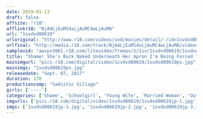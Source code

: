 ```yaml
---
date: 2019-01-13
draft: false
affsite: "r18"
afflinkr18: "NjA4LjEuMS4xLjAuMC4wLjAuMA"
url: "1svdvd00619"
urloriginal: "http://www.r18.com/videos/vod/movies/detail/-/id=1svdvd00619"
urlfinal: "http://media.r18.com/track/NjA4LjEuMS4xLjAuMC4wLjAuMA/videos/vod/movies/detail/-/id=1svdvd00619"
samplevid: "awspv3001.r18.com/litevideo/freepv/1/1sv/1svdvd00619/1svdvd00619_dmb_w.mp4"
title: "Shame! She's Buck Naked Underneath Her Apron I'm Being Forced To Work At This Restaurant In Such An Embarrassing Outfit That I Could Die Of Shame 2"
mainimgurl: "pics.r18.com/digital/video/1svdvd00619/1svdvd00619ps.jpg"
mainimgs: "1svdvd00619ps.jpg"
releasedate: "Sept. 07, 2017"
duration: 178
productioncomp: "Sadistic Village"
girls: ['----']
categories: ['Shame', 'Schoolgirl', 'Young Wife', 'Married Woman', 'Outdoor', 'Pranks', 'Hi-Def']
imgurls: ['pics.r18.com/digital/video/1svdvd00619/1svdvd00619jp-1.jpg', 'pics.r18.com/digital/video/1svdvd00619/1svdvd00619jp-2.jpg', 'pics.r18.com/digital/video/1svdvd00619/1svdvd00619jp-3.jpg', 'pics.r18.com/digital/video/1svdvd00619/1svdvd00619jp-4.jpg', 'pics.r18.com/digital/video/1svdvd00619/1svdvd00619jp-5.jpg', 'pics.r18.com/digital/video/1svdvd00619/1svdvd00619jp-6.jpg', 'pics.r18.com/digital/video/1svdvd00619/1svdvd00619jp-7.jpg', 'pics.r18.com/digital/video/1svdvd00619/1svdvd00619jp-8.jpg', 'pics.r18.com/digital/video/1svdvd00619/1svdvd00619jp-9.jpg', 'pics.r18.com/digital/video/1svdvd00619/1svdvd00619jp-10.jpg', 'pics.r18.com/digital/video/1svdvd00619/1svdvd00619jp-11.jpg', 'pics.r18.com/digital/video/1svdvd00619/1svdvd00619jp-12.jpg', 'pics.r18.com/digital/video/1svdvd00619/1svdvd00619jp-13.jpg', 'pics.r18.com/digital/video/1svdvd00619/1svdvd00619jp-14.jpg', 'pics.r18.com/digital/video/1svdvd00619/1svdvd00619jp-15.jpg', 'pics.r18.com/digital/video/1svdvd00619/1svdvd00619jp-16.jpg', 'pics.r18.com/digital/video/1svdvd00619/1svdvd00619jp-17.jpg', 'pics.r18.com/digital/video/1svdvd00619/1svdvd00619jp-18.jpg', 'pics.r18.com/digital/video/1svdvd00619/1svdvd00619jp-19.jpg', 'pics.r18.com/digital/video/1svdvd00619/1svdvd00619jp-20.jpg']
imgs: ['1svdvd00619jp-1.jpg', '1svdvd00619jp-2.jpg', '1svdvd00619jp-3.jpg', '1svdvd00619jp-4.jpg', '1svdvd00619jp-5.jpg', '1svdvd00619jp-6.jpg', '1svdvd00619jp-7.jpg', '1svdvd00619jp-8.jpg', '1svdvd00619jp-9.jpg', '1svdvd00619jp-10.jpg', '1svdvd00619jp-11.jpg', '1svdvd00619jp-12.jpg', '1svdvd00619jp-13.jpg', '1svdvd00619jp-14.jpg', '1svdvd00619jp-15.jpg', '1svdvd00619jp-16.jpg', '1svdvd00619jp-17.jpg', '1svdvd00619jp-18.jpg', '1svdvd00619jp-19.jpg', '1svdvd00619jp-20.jpg']
---
```

